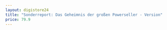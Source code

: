 ```yaml
---
layout: digistore24
title: "Sonderreport: Das Geheimnis der großen Powerseller - Version"
price: 79.9
---
```

